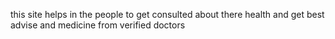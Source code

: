 this site helps in the people to get consulted about there health and get best advise and medicine from verified doctors
